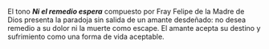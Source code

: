 El tono ***Ni el remedio espera*** compuesto por Fray Felipe de la Madre de Dios presenta la paradoja sin salida de un amante desdeñado: no desea remedio a su dolor ni la muerte como escape. El amante acepta su destino y sufrimiento como una forma de vida aceptable.